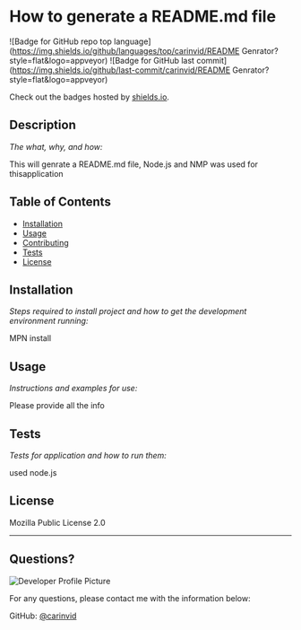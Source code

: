 # How to generate a README.md file
  ![Badge for GitHub repo top language](https://img.shields.io/github/languages/top/carinvid/README Genrator?style=flat&logo=appveyor) ![Badge for GitHub last commit](https://img.shields.io/github/last-commit/carinvid/README Genrator?style=flat&logo=appveyor)
  
  Check out the badges hosted by [shields.io](https://shields.io/).
  
  
  ## Description 
  
  *The what, why, and how:* 
  
  This will genrate a README.md file, Node.js and NMP was used for thisapplication
  ## Table of Contents
  * [Installation](#installation)
  * [Usage](#usage)
  * [Contributing](#contributing)
  * [Tests](#tests)
  * [License](#license)
  
  ## Installation
  
  *Steps required to install project and how to get the development environment running:*
  
  MPN install
  
  ## Usage 
  
  *Instructions and examples for use:*
  
  Please provide all the info
  
  ## Tests
  
  *Tests for application and how to run them:*
  
  used node.js
  
  ## License
  
  Mozilla Public License 2.0
  
  ---
  
  ## Questions?
  
  ![Developer Profile Picture](https://avatars.githubusercontent.com/u/17866063?v=4) 
  
  For any questions, please contact me with the information below:
 
  GitHub: [@carinvid](https://api.github.com/users/carinvid)
  